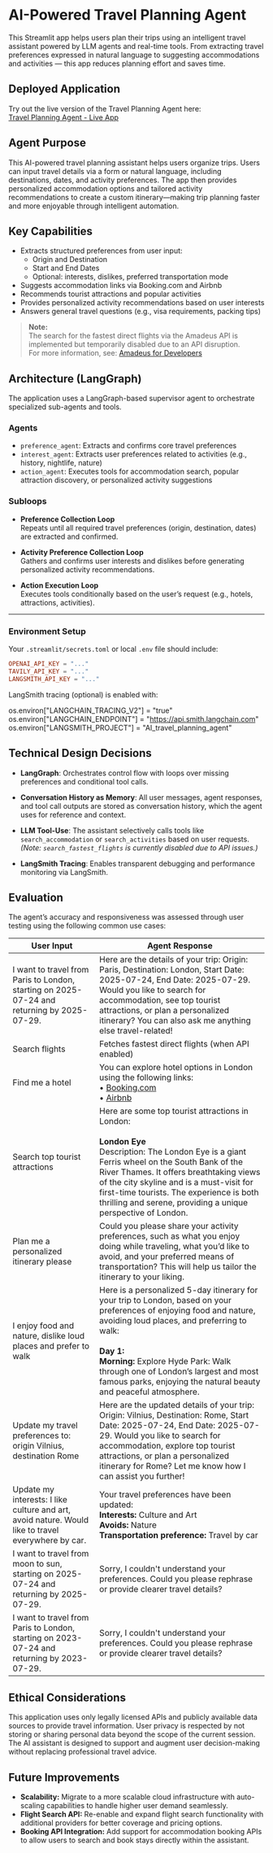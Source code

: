 # AI-Powered Travel Planning Agent

This Streamlit app helps users plan their trips using an intelligent travel assistant powered by LLM agents and real-time tools. From extracting travel preferences expressed in natural language to suggesting accommodations and activities — this app reduces planning effort and saves time.

## Deployed Application

Try out the live version of the Travel Planning Agent here:  
[Travel Planning Agent - Live App](https://travelaiagent-qvsgksxgdshpzv7wkfimvl.streamlit.app/)


## Agent Purpose

This AI-powered travel planning assistant helps users organize trips. Users can input travel details via a form or natural language, including destinations, dates, and activity preferences. The app then provides personalized accommodation options and tailored activity recommendations to create a custom itinerary—making trip planning faster and more enjoyable through intelligent automation.


## Key Capabilities

- Extracts structured preferences from user input:
  - Origin and Destination  
  - Start and End Dates  
  - Optional: interests, dislikes, preferred transportation mode
- Suggests accommodation links via Booking.com and Airbnb
- Recommends tourist attractions and popular activities
- Provides personalized activity recommendations based on user interests
- Answers general travel questions (e.g., visa requirements, packing tips)

> **Note:**  
> The search for the fastest direct flights via the Amadeus API is implemented but temporarily disabled due to an API disruption.  
> For more information, see: [Amadeus for Developers](https://developers.amadeus.com/)


## Architecture (LangGraph)

The application uses a LangGraph-based supervisor agent to orchestrate specialized sub-agents and tools.

### Agents

- `preference_agent`: Extracts and confirms core travel preferences
- `interest_agent`: Extracts user preferences related to activities (e.g., history, nightlife, nature)
- `action_agent`: Executes tools for accommodation search, popular attraction discovery, or personalized activity suggestions

### Subloops

- **Preference Collection Loop**  
  Repeats until all required travel preferences (origin, destination, dates) are extracted and confirmed.

- **Activity Preference Collection Loop**  
  Gathers and confirms user interests and dislikes before generating personalized activity recommendations.

- **Action Execution Loop**  
  Executes tools conditionally based on the user’s request (e.g., hotels, attractions, activities).

---
### Environment Setup

Your `.streamlit/secrets.toml` or local `.env` file should include:

```toml
OPENAI_API_KEY = "..."
TAVILY_API_KEY = "..."
LANGSMITH_API_KEY = "..."
```

LangSmith tracing (optional) is enabled with:

os.environ["LANGCHAIN_TRACING_V2"] = "true"
os.environ["LANGCHAIN_ENDPOINT"] = "https://api.smith.langchain.com"
os.environ["LANGSMITH_PROJECT"] = "AI_travel_planning_agent"

## Technical Design Decisions

- **LangGraph**: Orchestrates control flow with loops over missing preferences and conditional tool calls.

- **Conversation History as Memory**: All user messages, agent responses, and tool call outputs are stored as conversation history, which the agent uses for reference and context.

- **LLM Tool-Use**: The assistant selectively calls tools like `search_accommodation` or `search_activities` based on user requests.  
  *(Note: `search_fastest_flights` is currently disabled due to API issues.)*

- **LangSmith Tracing**: Enables transparent debugging and performance monitoring via LangSmith.

## Evaluation

The agent’s accuracy and responsiveness was assessed through user testing using the following common use cases:

| User Input                                                     | Agent Response                                                                                                                                                                                                                                  |
|----------------------------------------------------------------|-------------------------------------------------------------------------------------------------------------------------------------------------------------------------------------------------------------------------------------------------|
| I want to travel from Paris to London, starting on 2025-07-24 and returning by 2025-07-29. | Here are the details of your trip: Origin: Paris, Destination: London, Start Date: 2025-07-24, End Date: 2025-07-29. Would you like to search for accommodation, see top tourist attractions, or plan a personalized itinerary? You can also ask me anything else travel-related! |
| Search flights                                                | Fetches fastest direct flights (when API enabled)                                                                                                                                                                                             |
| Find me a hotel                                              | You can explore hotel options in London using the following links:<br>• [Booking.com](https://www.booking.com/searchresults.html?ss=London%2C+United+Kingdom&checkin=2025-07-24&checkout=2025-07-29&group_adults=2&no_rooms=1&order=bayesian_review_score)<br>• [Airbnb](https://www.airbnb.com/s/London%2C+United+Kingdom/homes?checkin=2025-07-24&checkout=2025-07-29&adults=2&superhost=true) |
| Search top tourist attractions                               | Here are some top tourist attractions in London:<br><br>**London Eye**<br>Description: The London Eye is a giant Ferris wheel on the South Bank of the River Thames. It offers breathtaking views of the city skyline and is a must-visit for first-time tourists. The experience is both thrilling and serene, providing a unique perspective of London. |
| Plan me a personalized itinerary please                      | Could you please share your activity preferences, such as what you enjoy doing while traveling, what you’d like to avoid, and your preferred means of transportation? This will help us tailor the itinerary to your liking.                    |
| I enjoy food and nature, dislike loud places and prefer to walk | Here is a personalized 5-day itinerary for your trip to London, based on your preferences of enjoying food and nature, avoiding loud places, and preferring to walk: <br><br>**Day 1:**<br>**Morning:** Explore Hyde Park: Walk through one of London’s largest and most famous parks, enjoying the natural beauty and peaceful atmosphere. |
| Update my travel preferences to: origin Vilnius, destination Rome | Here are the updated details of your trip: Origin: Vilnius, Destination: Rome, Start Date: 2025-07-24, End Date: 2025-07-29. Would you like to search for accommodation, explore top tourist attractions, or plan a personalized itinerary for Rome? Let me know how I can assist you further! |
| Update my interests: I like culture and art, avoid nature. Would like to travel everywhere by car. | Your travel preferences have been updated:<br>**Interests:** Culture and Art<br>**Avoids:** Nature<br>**Transportation preference:** Travel by car |
| I want to travel from moon to sun, starting on 2025-07-24 and returning by 2025-07-29. | Sorry, I couldn't understand your preferences. Could you please rephrase or provide clearer travel details? |
| I want to travel from Paris to London, starting on 2023-07-24 and returning by 2023-07-29. | Sorry, I couldn't understand your preferences. Could you please rephrase or provide clearer travel details? |

## Ethical Considerations

This application uses only legally licensed APIs and publicly available data sources to provide travel information. User privacy is respected by not storing or sharing personal data beyond the scope of the current session. The AI assistant is designed to support and augment user decision-making without replacing professional travel advice.

## Future Improvements

- **Scalability:** Migrate to a more scalable cloud infrastructure with auto-scaling capabilities to handle higher user demand seamlessly.  
- **Flight Search API:** Re-enable and expand flight search functionality with additional providers for better coverage and pricing options.  
- **Booking API Integration:** Add support for accommodation booking APIs to allow users to search and book stays directly within the assistant.
